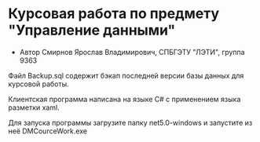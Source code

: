 # Курсовая работа по предмету "Управление данными"
* Автор Смирнов Ярослав Владимирович, СПБГЭТУ "ЛЭТИ", группа 9363

Файл Backup.sql содержит бэкап последней версии базы данных для курсовой работы.

Клиентская программа написана на языке C# с применением языка разметки xaml.

Для запуска программы загрузите папку net5.0-windows и запустите из неё DMCourceWork.exe
